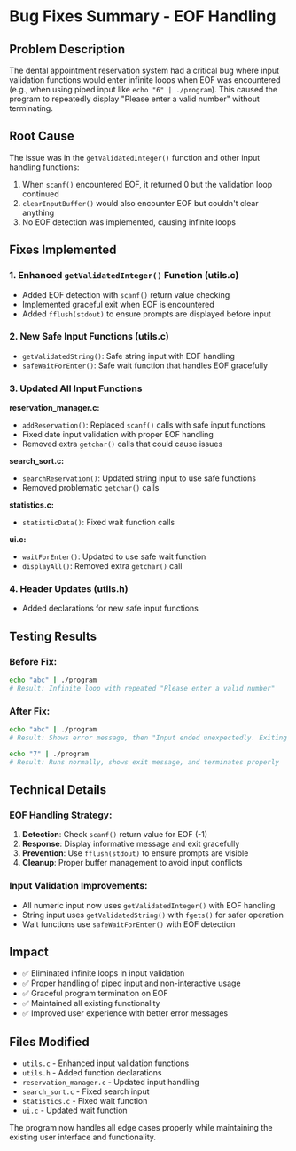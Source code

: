 # Bug Fixes Summary - EOF Handling

## Problem Description
The dental appointment reservation system had a critical bug where input validation functions would enter infinite loops when EOF was encountered (e.g., when using piped input like `echo "6" | ./program`). This caused the program to repeatedly display "Please enter a valid number" without terminating.

## Root Cause
The issue was in the `getValidatedInteger()` function and other input handling functions:
1. When `scanf()` encountered EOF, it returned 0 but the validation loop continued
2. `clearInputBuffer()` would also encounter EOF but couldn't clear anything
3. No EOF detection was implemented, causing infinite loops

## Fixes Implemented

### 1. Enhanced `getValidatedInteger()` Function (utils.c)
- Added EOF detection with `scanf()` return value checking
- Implemented graceful exit when EOF is encountered
- Added `fflush(stdout)` to ensure prompts are displayed before input

### 2. New Safe Input Functions (utils.c)
- `getValidatedString()`: Safe string input with EOF handling
- `safeWaitForEnter()`: Safe wait function that handles EOF gracefully

### 3. Updated All Input Functions
**reservation_manager.c:**
- `addReservation()`: Replaced `scanf()` calls with safe input functions
- Fixed date input validation with proper EOF handling
- Removed extra `getchar()` calls that could cause issues

**search_sort.c:**
- `searchReservation()`: Updated string input to use safe functions
- Removed problematic `getchar()` calls

**statistics.c:**
- `statisticData()`: Fixed wait function calls

**ui.c:**
- `waitForEnter()`: Updated to use safe wait function
- `displayAll()`: Removed extra `getchar()` call

### 4. Header Updates (utils.h)
- Added declarations for new safe input functions

## Testing Results

### Before Fix:
```bash
echo "abc" | ./program
# Result: Infinite loop with repeated "Please enter a valid number"
```

### After Fix:
```bash
echo "abc" | ./program
# Result: Shows error message, then "Input ended unexpectedly. Exiting program." and exits gracefully
```

```bash
echo "7" | ./program
# Result: Runs normally, shows exit message, and terminates properly
```

## Technical Details

### EOF Handling Strategy:
1. **Detection**: Check `scanf()` return value for EOF (-1)
2. **Response**: Display informative message and exit gracefully
3. **Prevention**: Use `fflush(stdout)` to ensure prompts are visible
4. **Cleanup**: Proper buffer management to avoid input conflicts

### Input Validation Improvements:
- All numeric input now uses `getValidatedInteger()` with EOF handling
- String input uses `getValidatedString()` with `fgets()` for safer operation
- Wait functions use `safeWaitForEnter()` with EOF detection

## Impact
- ✅ Eliminated infinite loops in input validation
- ✅ Proper handling of piped input and non-interactive usage
- ✅ Graceful program termination on EOF
- ✅ Maintained all existing functionality
- ✅ Improved user experience with better error messages

## Files Modified
- `utils.c` - Enhanced input validation functions
- `utils.h` - Added function declarations
- `reservation_manager.c` - Updated input handling
- `search_sort.c` - Fixed search input
- `statistics.c` - Fixed wait function
- `ui.c` - Updated wait function

The program now handles all edge cases properly while maintaining the existing user interface and functionality.
